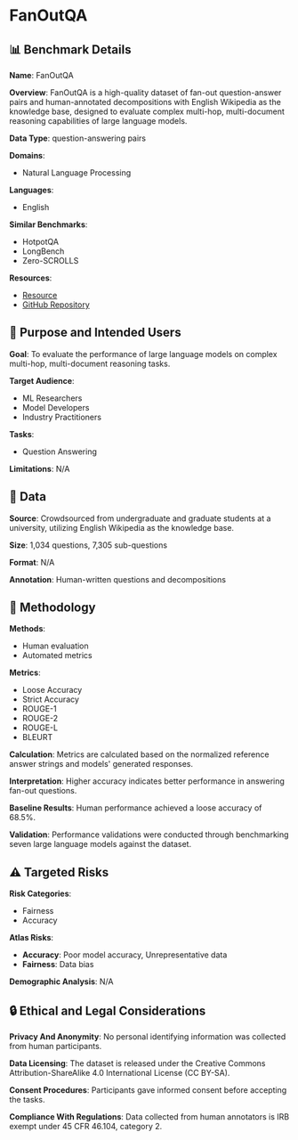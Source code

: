# FanOutQA

## 📊 Benchmark Details

**Name**: FanOutQA

**Overview**: FanOutQA is a high-quality dataset of fan-out question-answer pairs and human-annotated decompositions with English Wikipedia as the knowledge base, designed to evaluate complex multi-hop, multi-document reasoning capabilities of large language models.

**Data Type**: question-answering pairs

**Domains**:
- Natural Language Processing

**Languages**:
- English

**Similar Benchmarks**:
- HotpotQA
- LongBench
- Zero-SCROLLS

**Resources**:
- [Resource](https://fanoutqa.com)
- [GitHub Repository](https://github.com/zhudotexe/fanoutqa)

## 🎯 Purpose and Intended Users

**Goal**: To evaluate the performance of large language models on complex multi-hop, multi-document reasoning tasks.

**Target Audience**:
- ML Researchers
- Model Developers
- Industry Practitioners

**Tasks**:
- Question Answering

**Limitations**: N/A

## 💾 Data

**Source**: Crowdsourced from undergraduate and graduate students at a university, utilizing English Wikipedia as the knowledge base.

**Size**: 1,034 questions, 7,305 sub-questions

**Format**: N/A

**Annotation**: Human-written questions and decompositions

## 🔬 Methodology

**Methods**:
- Human evaluation
- Automated metrics

**Metrics**:
- Loose Accuracy
- Strict Accuracy
- ROUGE-1
- ROUGE-2
- ROUGE-L
- BLEURT

**Calculation**: Metrics are calculated based on the normalized reference answer strings and models' generated responses.

**Interpretation**: Higher accuracy indicates better performance in answering fan-out questions.

**Baseline Results**: Human performance achieved a loose accuracy of 68.5%.

**Validation**: Performance validations were conducted through benchmarking seven large language models against the dataset.

## ⚠️ Targeted Risks

**Risk Categories**:
- Fairness
- Accuracy

**Atlas Risks**:
- **Accuracy**: Poor model accuracy, Unrepresentative data
- **Fairness**: Data bias

**Demographic Analysis**: N/A

## 🔒 Ethical and Legal Considerations

**Privacy And Anonymity**: No personal identifying information was collected from human participants.

**Data Licensing**: The dataset is released under the Creative Commons Attribution-ShareAlike 4.0 International License (CC BY-SA).

**Consent Procedures**: Participants gave informed consent before accepting the tasks.

**Compliance With Regulations**: Data collected from human annotators is IRB exempt under 45 CFR 46.104, category 2.
